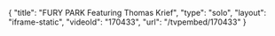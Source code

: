 {
    "title": "FURY PARK Featuring Thomas Krief",
    "type": "solo",
    "layout": "iframe-static",
    "videoId": "170433",
    "url": "\/tvpembed\/170433"
}